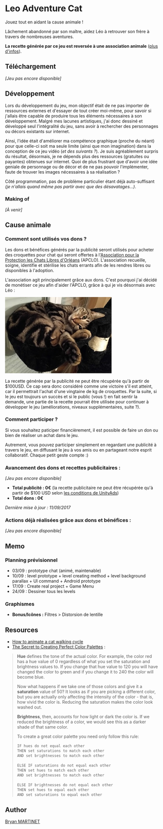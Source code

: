 # Leo Adventure Cat

Jouez tout en aidant la cause animale !

Lâchement abandonné par son maître, aidez Léo à retrouver son frère à travers de nombreuses aventures. 

**La recette générée par ce jeu est reversée à une association animale** ([plus d'infos](#cause-animale)).

## Téléchargement
*[Jeu pas encore disponible]*

## Développement
Lors du développement du jeu, mon objectif était de ne pas importer de ressources externes et d'essayer de tout créer moi-même, pour savoir si j'allais être capable de produire tous les éléments nécessaires à son développement.
Malgré mes lacunes artistiques, j'ai donc dessiné et développé seul l'intégralité du jeu, sans avoir à rechercher des personnages ou décors existants sur internet.

Ainsi, l'idée était d'améliorer ma compétence graphique (proche du néant) pour que celle-ci soit ma seule limite (ainsi que mon imagination) dans la conception de ce jeu vidéo (*et des suivants ?*).
Je suis agréablement surpris du résultat, désormais, je ne dépends plus des ressources (gratuites ou payantes) obtenues sur internet.
Quoi de plus frustrant que d'avoir une idée geniale de personnage ou de décor et de ne pas pouvoir l'implémenter, faute de trouver les images nécessaires à sa réalisation ?

Côté programmation, pas de problème particulier étant déjà auto-suffisant *(je n'allais quand même pas partir avec que des désavatages...)*.

### Making of
*[À venir]*

## Cause animale
### Comment sont utilisés vos dons ?
Les dons et bénéfices générés par la publicité seront utilisés pour acheter des croquettes pour chat qui seront offertes à l'[Association pour la Protection les Chats Libres d'Orléans](http://www.apclo.fr/) (APCLO). 
L'association recueille, soigne, identifie et stérilise les chats errants afin de les rendres libres ou disponibles à l'adoption.

L'association agit principalement grâce aux dons. C'est pourquoi j'ai décidé de monétiser ce jeu afin d'aider l'APCLO, grâce à qui je vis désormais avec Léo : 

![Léo](docs/img/leo_01.jpg)

La recette générée par la publicité ne peut être récupérée qu'à partir de $100USD. Ce cap sera donc considéré comme une victoire s'il est atteint, car il permettrait l'achat d'une vingtaine de kg de croquettes.
Par la suite, si le jeu est toujours un succès et si le public (vous !) en fait sentir la demande, une partie de la recette pourrait être utilisée pour continuer à développer le jeu (améliorations, niveaux supplémentaires, suite ?).

### Comment participer ?
Si vous souhaitez paticiper financièrement, il est possible de faire un don ou bien de réaliser un achat dans le jeu.

Autrement, vous pouvez participer simplement en regardant une publicité à travers le jeu, en diffusant le jeu à vos amis ou en partageant notre esprit collaboratif. Chaque petit geste compte :)

### Avancement des dons et recettes publicitaires :
*[Jeu pas encore disponible]*

* **Total publicité : 0€** (la recette publicitaire ne peut être récupérée qu'à partir de $100 USD selon [les conditions de UnityAds](https://unityads.unity3d.com/help/faq/monetization#how-does-the-payment-process-work-))
* **Total dons : 0€**

*Dernière mise à jour : 11/09/2017*

### Actions déjà réalisées grâce aux dons et bénéfices :
*[Jeu pas encore disponible]*


## Memo

### Planning prévisionnel
* 03/09 : prototype chat (animé, maintenable)
* 10/09 :  level prototype
			+ level creating method
			+ level background parallax
			+ UI command
			+ Android prototype
* 17/09 :  Create real project
			+ Game Menu
* 24/09 :  Dessiner tous les levels


### Graphismes
* **Bonus/Icônes :** Filtres > Distorsion de lentille


## Resources
* [How to animate a cat walking cycle](https://www.youtube.com/watch?v=dYCGMdQgs-I)
* [The Secret to Creating Perfect Color Palettes](https://gamedevelopment.tutsplus.com/articles/picking-a-color-palette-for-your-games-artwork--gamedev-1174) :
> **Hue** defines the tone of the actual color. For example, the color red has a hue value of 0 regardless of what you set the saturation and brightness values to. If you change that hue value to 120 you will have changed the color to green and if you change it to 240 the color will become blue.
> 
> Now what happens if we take one of those colors and give it a **saturation** value of 50? It looks as if you are picking a different color, but you are actually only affecting the intensity of the color - that is, how vivid the color is. Reducing the saturation makes the color look washed out.
> 
> **Brightness**, then, accounts for how light or dark the color is. If we reduced the brightness of a color, we would see this as a darker shade of that same color.
> 
> To create a great color palette you need only follow this rule:
> 
>     IF hues do not equal each other
>     THEN set saturations to match each other
>     AND set brightnesses to match each other
>     
>     ELSE IF saturations do not equal each other
>     THEN set hues to match each other
>     AND set brightnesses to match each other
>     
>     ELSE IF brightnesses do not equal each other
>     THEN set hues to equal each other
>     AND set saturations to equal each other

## Author
[Bryan MARTINET](https://maarti.net)
